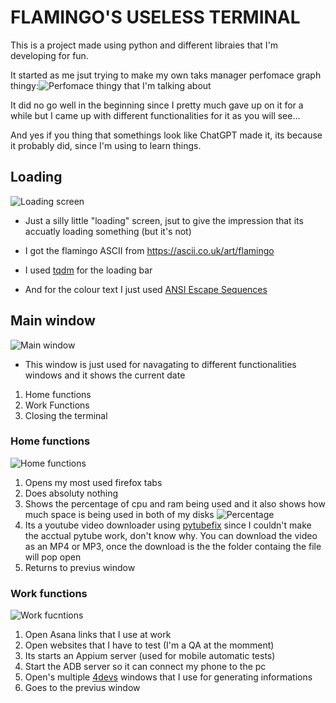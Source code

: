 # FLAMINGO'S USELESS TERMINAL

This is a project made using python and different libraies that I'm developing for fun.

It started as me jsut trying to make my own taks manager perfomace graph thingy:![Perfomace thingy that I'm talking about](https://media.discordapp.net/attachments/827008047054192720/1274459699470667807/image.png?ex=66c25496&is=66c10316&hm=695636c04ffede83c57c0232c1d7b5c2ddbd19a93004c8352e9508a3f1dc10f5&=&format=webp&quality=lossless&width=805&height=589)

It did no go well in the beginning since I pretty much gave up on it for a while but I came up with different functionalities for it as you will see...

And yes if you thing that somethings look like ChatGPT made it, its because it probably did, since I'm using to learn things.

## Loading
![Loading screen](https://media.discordapp.net/attachments/827008047054192720/1274459637374128188/image.png?ex=66c25487&is=66c10307&hm=cbfc8e3d9c7b63ae5ea1d0c33b501e0a62d9ef5379c00f63189d6b6c21b22edc&=&format=webp&quality=lossless&width=1203&height=585)

* Just a silly little "loading" screen, jsut to give the impression that its accuatly loading something (but it's not)

* I got the flamingo ASCII from https://ascii.co.uk/art/flamingo

* I used [tqdm](https://github.com/tqdm/tqdm) for the loading bar

* And for the colour text I just used [ANSI Escape Sequences](https://gist.github.com/fnky/458719343aabd01cfb17a3a4f7296797)

## Main window
![Main window](https://media.discordapp.net/attachments/827008047054192720/1274462263822123088/image.png?ex=66c256fa&is=66c1057a&hm=bdd3bdec73b530e512a7d4b3175f6311d75f4f684fbc3b10b3bcdb080c9ce279&=&format=webp&quality=lossless&width=1115&height=589)

* This window is just used for navagating to different functionalities windows and it shows the current date

1. Home functions
2. Work Functions
3. Closing the terminal

### Home functions
![Home functions](https://media.discordapp.net/attachments/827008047054192720/1274463088355184740/image.png?ex=66c257be&is=66c1063e&hm=85c94ec1b74bd5efd16a1023a1f178c105e84c536cda2b8a9170fc4ca6582ee0&=&format=webp&quality=lossless&width=1108&height=589)

1. Opens my most used firefox tabs
2. Does absoluty nothing
3. Shows the percentage of cpu and ram being used and it also shows how much space is being used in both of my disks ![Percentage](https://media.discordapp.net/attachments/827008047054192720/1274464695436185683/image.png?ex=66c2593d&is=66c107bd&hm=341343b799b8aea6715770788bb5199ee4a0faadbfe1996d857cd2bd7b7e6cea&=&format=webp&quality=lossless&width=1139&height=589)
4. Its a youtube video downloader using [pytubefix](https://github.com/JuanBindez/pytubefix) since I couldn't make the acctual pytube work, don't know why. You can download the video as an MP4 or MP3, once the download is the the folder containg the file will pop open
5. Returns to previus window

### Work functions
![Work fucntions](https://media.discordapp.net/attachments/827008047054192720/1274466345563590799/image.png?ex=66c25ac7&is=66c10947&hm=7811afb8c3692e0a754797dfa5b553f77d77e9c77fd9a0a8bdcac47f4d84f6f2&=&format=webp&quality=lossless&width=1131&height=589)

1. Open Asana links that I use at work
2. Open websites that I have to test (I'm a QA at the momment)
3. Its starts an Appium server (used for mobile automatic tests)
4. Start the ADB server so it can connect my phone to the pc
5. Open's multiple [4devs](https://www.4devs.com.br/) windows that I use for generating informations
6. Goes to the previus window